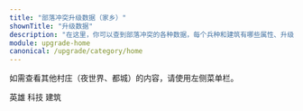```yaml
---
title: "部落冲突升级数据（家乡）"
shownTitle: "升级数据"
description: "在这里，你可以查到部落冲突的各种数据，每个兵种和建筑有哪些属性、升级要多久、多少资源这些东西写得清清楚楚。本页面是家乡村庄的数据。"
module: upgrade-home
canonical: /upgrade/category/home
---
```


<script setup>
import ListItems from '@/components/upgrade/ListItems.vue';
import ListItem from '@/components/upgrade/ListItem.vue';
import { getCookie } from '@/assets/global/utils.js';

let activeTabIndex = 0;
const activeTabCookieValue = getCookie("cp-upgrade-active-tab");
if (activeTabCookieValue === "home-techniques") {
    activeTabIndex = 1;
} else if (activeTabCookieValue === "home-buildings") {
    activeTabIndex = 2;
}
</script>

如需查看其他村庄（夜世界、都城）的内容，请使用左侧菜单栏。

<SwitchTabs contentClass="cp-upgrade-item" :stickyTabs="true" :averageTabs="true" :pageTabs="true">
    <SwitchTab tabId="cp-upgrade-heroes"
        :activeTab="activeTabIndex === 0"
        upgradeCookieValue="home-heroes">英雄</SwitchTab>
    <SwitchTab tabId="cp-upgrade-techniques"
        :activeTab="activeTabIndex === 1"
        upgradeCookieValue="home-techniques">科技</SwitchTab>
    <SwitchTab tabId="cp-upgrade-buildings"
        :activeTab="activeTabIndex === 2"
        upgradeCookieValue="home-buildings">建筑</SwitchTab>
</SwitchTabs>

<SwitchTabGroup id="cp-upgrade-heroes" class="cp-upgrade-item">
    <ListItems title="英雄" imgFolder="home_heroes">
        <ListItem name="野蛮人之王" imgSrc="0200/Barbarian_King_thumb.png" link="0200-Barbarian-King" :heroIndex="0" :lazyLoading="false" />
        <ListItem name="弓箭女皇" imgSrc="0201/Archer_Queen_thumb.png" link="0201-Archer-Queen" :heroIndex="1" :lazyLoading="false" />
        <ListItem name="亡灵王子" imgSrc="0204/Minion_Prince_thumb.png" link="0204-Minion-Prince" :heroIndex="4" :lazyLoading="false" />
        <ListItem name="大守护者" imgSrc="0202/Grand_Warden_thumb.png" link="0202-Grand-Warden" :heroIndex="2" :lazyLoading="false" />
        <ListItem name="飞盾战神" imgSrc="0203/Royal_Champion_thumb.png" link="0203-Royal-Champion" :heroIndex="3" :lazyLoading="false" />
    </ListItems>
    <ListItems title="战宠" imgFolder="home_heroes">
        <ListItem name="莱希" imgSrc="0280/L.A.S.S.I_thumb.png" link="0280-L.A.S.S.I" :lazyLoading="false" />
        <ListItem name="闪枭" imgSrc="0281/Electro_Owl_thumb.png" link="0281-Electro-Owl" :lazyLoading="false" />
        <ListItem name="大牦" imgSrc="0282/Mighty_Yak_thumb.png" link="0282-Mighty-Yak" :lazyLoading="false" />
        <ListItem name="独角" imgSrc="0283/Unicorn_thumb.png" link="0283-Unicorn" :lazyLoading="false" />
        <ListItem name="冰牙" imgSrc="0284/Frosty_thumb.png" link="0284-Frosty" :lazyLoading="false" />
        <ListItem name="地兽" imgSrc="0285/Diggy_thumb.png" link="0285-Diggy" :lazyLoading="false" />
        <ListItem name="猛蜥" imgSrc="0286/Poison_Lizard_thumb.png" link="0286-Poison-Lizard" :lazyLoading="false" />
        <ListItem name="凤凰" imgSrc="0287/Phoenix_thumb.png" link="0287-Phoenix" :lazyLoading="false" />
        <ListItem name="灵狐" imgSrc="0288/Spirit_Fox_thumb.png" link="0288-Spirit-Fox" :lazyLoading="false" />
        <ListItem name="愤怒水母" imgSrc="0289/Angry_Jelly_thumb.png" link="0289-Angry-Jelly" :lazyLoading="false" />
    </ListItems>
    <ListItems title="装备" imgFolder="home_heroes">
        <ListItem name="野蛮人木偶" imgSrc="0700/Barbarian_Puppet_thumb.png" link="0700-Barbarian-Puppet" :heroIndex="0" :lazyLoading="false" />
        <ListItem name="狂暴药水瓶" imgSrc="0701/Rage_Vial_thumb.png" link="0701-Rage-Vial" :heroIndex="0" :lazyLoading="false" />
        <ListItem name="地震金靴" imgSrc="0702/Earthquake_Boots_thumb.png" link="0702-Earthquake-Boots" :heroIndex="0" :lazyLoading="false" />
        <ListItem name="嗜血胡须" imgSrc="0703/Vampstache_thumb.png" link="0703-Vampstache" :heroIndex="0" :lazyLoading="false" />
        <ListItem name="巨型手套" imgSrc="0704/Giant_Gauntlet_thumb.png" link="0704-Giant-Gauntlet" :heroIndex="0" :lazyLoading="false" />
        <ListItem name="尖刺足球" imgSrc="0705/Spiky_Ball_thumb.png" link="0705-Spiky-Ball" :heroIndex="0" :lazyLoading="false" />
        <ListItem name="弓箭手木偶" imgSrc="0740/Archer_Puppet_thumb.png" link="0740-Archer-Puppet" :heroIndex="1" :lazyLoading="false" />
        <ListItem name="隐形药水瓶" imgSrc="0741/Invisibility_Vial_thumb.png" link="0741-Invisibility-Vial" :heroIndex="1" :lazyLoading="false" />
        <ListItem name="巨型箭矢" imgSrc="0742/Giant_Arrow_thumb.png" link="0742-Giant-Arrow" :heroIndex="1" :lazyLoading="false" />
        <ListItem name="天使木偶" imgSrc="0743/Healer_Puppet_thumb.png" link="0743-Healer-Puppet" :heroIndex="1" />
        <ListItem name="冰封箭矢" imgSrc="0744/Frozen_Arrow_thumb.png" link="0744-Frozen-Arrow" :heroIndex="1" />
        <ListItem name="克隆魔镜" imgSrc="0745/Magic_Mirror_thumb.png" link="0745-Magic-Mirror" :heroIndex="1" />
        <ListItem name="护卫玩偶" imgSrc="0720/Henchmen_Puppet_thumb.png" link="0720-Henchmen-Puppet" :heroIndex="4" />
        <ListItem name="暗黑魔球" imgSrc="0721/Dark_Orb_thumb.png" link="0721-Dark-Orb" :heroIndex="4" />
        <ListItem name="永恒书卷" imgSrc="0780/Eternal_Tome_thumb.png" link="0780-Eternal-Tome" :heroIndex="2" />
        <ListItem name="生命宝石" imgSrc="0781/Life_Gem_thumb.png" link="0781-Life-Gem" :heroIndex="2" />
        <ListItem name="狂暴宝石" imgSrc="0782/Rage_Gem_thumb.png" link="0782-Rage-Gem" :heroIndex="2" />
        <ListItem name="治疗书卷" imgSrc="0783/Healing_Tome_thumb.png" link="0783-Healing-Tome" :heroIndex="2" />
        <ListItem name="巨大火球" imgSrc="0784/Fireball_thumb.png" link="0784-Fireball" :heroIndex="2" />
        <ListItem name="熔岩气球玩偶" imgSrc="0785/Lavaloon_Puppet_thumb.png" link="0785-Lavaloon-Puppet" :heroIndex="2" />
        <ListItem name="寻踪飞盾" imgSrc="07c0/Seeking_Shield_thumb.png" link="07c0-Seeking-Shield" :heroIndex="3" />
        <ListItem name="皇家宝石" imgSrc="07c1/Royal_Gem_thumb.png" link="07c1-Royal-Gem" :heroIndex="3" />
        <ListItem name="野猪骑士木偶" imgSrc="07c2/Hog_Rider_Puppet_thumb.png" link="07c2-Hog-Rider-Puppet" :heroIndex="3" />
        <ListItem name="急速药水瓶" imgSrc="07c3/Haste_Vial_thumb.png" link="07c3-Haste-Vial" :heroIndex="3" />
        <ListItem name="火箭飞矛" imgSrc="07c4/Rocket_Spear_thumb.png" link="07c4-Rocket-Spear" :heroIndex="3" />
    </ListItems>
</SwitchTabGroup>

<SwitchTabGroup id="cp-upgrade-techniques" class="cp-upgrade-item">
    <ListItems title="圣水兵" imgFolder="home_tech">
        <ListItem name="野蛮人" imgSrc="0000/Barbarian_thumb.png" link="0000-Barbarian" />
        <ListItem name="弓箭手" imgSrc="0001/Archer_thumb.png" link="0001-Archer" />
        <ListItem name="巨人" imgSrc="0002/Giant_thumb.png" link="0002-Giant" />
        <ListItem name="哥布林" imgSrc="0003/Goblin_thumb.png" link="0003-Goblin" />
        <ListItem name="炸弹人" imgSrc="0004/Wall_Breaker_thumb.png" link="0004-Wall-Breaker" />
        <ListItem name="气球兵" imgSrc="0005/Balloon_thumb.png" link="0005-Balloon" />
        <ListItem name="法师" imgSrc="0006/Wizard_thumb.png" link="0006-Wizard" />
        <ListItem name="天使" imgSrc="0007/Healer_thumb.png" link="0007-Healer" />
        <ListItem name="飞龙" imgSrc="0008/Dragon_thumb.png" link="0008-Dragon" />
        <ListItem name="皮卡超人" imgSrc="0009/P.E.K.K.A_thumb.png" link="0009-P.E.K.K.A" />
        <ListItem name="飞龙宝宝" imgSrc="000a/Baby_Dragon_thumb.png" link="000a-Baby-Dragon" />
        <ListItem name="掘地矿工" imgSrc="000b/Miner_thumb.png" link="000b-Miner" />
        <ListItem name="雷电飞龙" imgSrc="000c/Electro_Dragon_thumb.png" link="000c-Electro-Dragon" />
        <ListItem name="大雪怪" imgSrc="000d/Yeti_thumb.png" link="000d-Yeti" />
        <ListItem name="龙骑士" imgSrc="000e/Dragon_Rider_thumb.png" link="000e-Dragon-Rider" />
        <ListItem name="雷霆泰坦" imgSrc="000f/Electro_Titan_thumb.png" link="000f-Electro-Titan" />
        <ListItem name="根蔓骑士" imgSrc="0010/Root_Rider_thumb.png" link="0010-Root-Rider" />
        <ListItem name="巨矛投手" imgSrc="0011/Thrower_thumb.png" link="0011-Thrower" />
    </ListItems>
    <ListItems title="黑水兵" imgFolder="home_tech">
        <ListItem name="亡灵" imgSrc="0080/Minion_thumb.png" link="0080-Minion" />
        <ListItem name="野猪骑士" imgSrc="0081/Hog_Rider_thumb.png" link="0081-Hog-Rider" />
        <ListItem name="瓦基丽武神" imgSrc="0082/Valkyrie_thumb.png" link="0082-Valkyrie" />
        <ListItem name="戈仑石人" imgSrc="0083/Golem_thumb.png" link="0083-Golem" />
        <ListItem name="女巫" imgSrc="0084/Witch_thumb.png" link="0084-Witch" />
        <ListItem name="熔岩猎犬" imgSrc="0085/Lava_Hound_thumb.png" link="0085-Lava-Hound" />
        <ListItem name="巨石投手" imgSrc="0086/Bowler_thumb.png" link="0086-Bowler" />
        <ListItem name="戈仑冰人" imgSrc="0087/Ice_Golem_thumb.png" link="0087-Ice-Golem" />
        <ListItem name="英雄猎手" imgSrc="0088/Headhunter_thumb.png" link="0088-Headhunter" />
        <ListItem name="守护者学徒" imgSrc="0089/Apprentice_Warden_thumb.png" link="0089-Apprentice-Warden" />
        <ListItem name="德鲁伊" imgSrc="008a/Druid_thumb.png" link="008a-Druid" />
    </ListItems>
    <ListItems title="超级兵" imgFolder="home_tech">
        <ListItem name="超级野蛮人" imgSrc="0600/Super_Barbarian_thumb.png" link="0600-Super-Barbarian" />
        <ListItem name="超级弓箭手" imgSrc="0606/Super_Archer_thumb.png" link="0606-Super-Archer" />
        <ListItem name="超级巨人" imgSrc="0602/Super_Giant_thumb.png" link="0602-Super-Giant" />
        <ListItem name="隐秘哥布林" imgSrc="0601/Sneaky_Goblin_thumb.png" link="0601-Sneaky-Goblin" />
        <ListItem name="超级炸弹人" imgSrc="0603/Super_Wall_Breaker_thumb.png" link="0603-Super-Wall-Breaker" />
        <ListItem name="火箭气球兵" imgSrc="060b/Rocket_Balloon_thumb.png" link="060b-Rocket-Balloon" />
        <ListItem name="超级法师" imgSrc="0609/Super_Wizard_thumb.png" link="0609-Super-Wizard" />
        <ListItem name="超级飞龙" imgSrc="060d/Super_Dragon_thumb.png" link="060d-Super-Dragon" />
        <ListItem name="地狱飞龙" imgSrc="0604/Inferno_Dragon_thumb.png" link="0604-Inferno-Dragon" />
        <ListItem name="超级矿工" imgSrc="060e/Super_Miner_thumb.png" link="060e-Super-Miner" />
        <ListItem name="超级亡灵" imgSrc="0608/Super_Minion_thumb.png" link="0608-Super-Minion" />
        <ListItem name="超级野猪骑士" imgSrc="060f/Super_Hog_Rider_thumb.png" link="060f-Super-Hog-Rider" />
        <ListItem name="超级瓦基丽武神" imgSrc="0607/Super_Valkyrie_thumb.png" link="0607-Super-Valkyrie" />
        <ListItem name="超级女巫" imgSrc="0605/Super_Witch_thumb.png" link="0605-Super-Witch" />
        <ListItem name="寒冰猎犬" imgSrc="060a/Ice_Hound_thumb.png" link="060a-Ice-Hound" />
        <ListItem name="超级巨石投手" imgSrc="060c/Super_Bowler_thumb.png" link="060c-Super-Bowler" />
    </ListItems>
    <ListItems title="法术" imgFolder="home_tech">
        <ListItem name="雷电法术" imgSrc="0100/Lightning_Spell.png" link="0100-Lightning-Spell" />
        <ListItem name="疗伤法术" imgSrc="0101/Healing_Spell.png" link="0101-Healing-Spell" />
        <ListItem name="狂暴法术" imgSrc="0102/Rage_Spell.png" link="0102-Rage-Spell" />
        <ListItem name="弹跳法术" imgSrc="0103/Jump_Spell.png" link="0103-Jump-Spell" />
        <ListItem name="冰冻法术" imgSrc="0104/Freeze_Spell.png" link="0104-Freeze-Spell" />
        <ListItem name="镜像法术" imgSrc="0105/Clone_Spell.png" link="0105-Clone-Spell" />
        <ListItem name="隐形法术" imgSrc="0106/Invisibility_Spell.png" link="0106-Invisibility-Spell" />
        <ListItem name="回溯法术" imgSrc="0107/Recall_Spell.png" link="0107-Recall-Spell" />
        <ListItem name="复苏法术" imgSrc="0108/Revive_Spell_thumb.png" link="0108-Revive-Spell" />
        <ListItem name="毒药法术" imgSrc="0180/Poison_Spell.png" link="0180-Poison-Spell" />
        <ListItem name="地震法术" imgSrc="0181/Earthquake_Spell.png" link="0181-Earthquake-Spell" />
        <ListItem name="急速法术" imgSrc="0182/Haste_Spell.png" link="0182-Haste-Spell" />
        <ListItem name="骷髅法术" imgSrc="0183/Skeleton_Spell.png" link="0183-Skeleton-Spell" />
        <ListItem name="蝙蝠法术" imgSrc="0184/Bat_Spell.png" link="0184-Bat-Spell" />
        <ListItem name="蔓生法术" imgSrc="0185/Overgrowth_Spell.png" link="0185-Overgrowth-Spell" />
    </ListItems>
    <ListItems title="攻城机器" imgFolder="home_tech">
        <ListItem name="攻城战车" imgSrc="0240/Wall_Wrecker_thumb.png" link="0240-Wall-Wrecker" />
        <ListItem name="攻城飞艇" imgSrc="0241/Battle_Blimp_thumb.png" link="0241-Battle-Blimp" />
        <ListItem name="攻城气球" imgSrc="0242/Stone_Slammer_thumb.png" link="0242-Stone-Slammer" />
        <ListItem name="攻城训练营" imgSrc="0243/Siege_Barracks_thumb.png" link="0243-Siege-Barracks" />
        <ListItem name="攻城滚木车" imgSrc="0244/Log_Launcher_thumb.png" link="0244-Log-Launcher" />
        <ListItem name="攻城烈焰车" imgSrc="0245/Flame_Flinger_thumb.png" link="0245-Flame-Flinger" />
        <ListItem name="攻城钻机" imgSrc="0246/Battle_Drill_thumb.png" link="0246-Battle-Drill" />
    </ListItems>
    <ListItems title="特殊角色" imgFolder="home_tech">
        <ListItem name="实验助理" imgSrc="0800/Lab_Assistant_thumb.png" link="0800-Lab-Assistant" />
        <ListItem name="建筑工人学徒" imgSrc="0801/Builder%27s_Apprentice_thumb.png" link="0801-Builder%27s-Apprentice" />
    </ListItems>
</SwitchTabGroup>

<SwitchTabGroup id="cp-upgrade-buildings" class="cp-upgrade-item">
    <ListItems title="大本营及武器" imgFolder="home_buildings">
        <ListItem name="大本营" imgSrc="0400/Town_Hall17_5.png" link="0400-Town-Hall" />
        <ListItem name="巨型特斯拉电磁塔" imgSrc="030c/Giga_Tesla5_thumb.png" link="030c-Giga-Tesla" />
        <ListItem name="巨型地狱之塔" imgSrc="030d/Giga_Inferno16_thumb.png" link="030d-Giga-Inferno" />
        <ListItem name="地狱火炮" imgSrc="0315/Inferno_Artillery5.png" link="0315-Inferno-Artillery" />
    </ListItems>
    <ListItems title="防御建筑" imgFolder="home_buildings">
        <ListItem name="城墙" imgSrc="0300/Wall18.png" link="0300-Walls" />
        <ListItem name="加农炮" imgSrc="0301/Cannon21.png" link="0301-Cannon" />
        <ListItem name="箭塔" imgSrc="0302/Archer_Tower21.png" link="0302-Archer-Tower" />
        <ListItem name="迫击炮" imgSrc="0303/Mortar16.png" link="0303-Mortar" />
        <ListItem name="防空火箭" imgSrc="0304/Air_Defense15.png" link="0304-Air-Defense" />
        <ListItem name="法师塔" imgSrc="0305/Wizard_Tower17.png" link="0305-Wizard-Tower" />
        <ListItem name="空气炮" imgSrc="0306/Air_Sweeper7.png" link="0306-Air-Sweeper" />
        <ListItem name="特斯拉电磁塔" imgSrc="0307/Hidden_Tesla15.png" link="0307-Hidden-Tesla" />
        <ListItem name="炸弹塔" imgSrc="0308/Bomb_Tower12.png" link="0308-Bomb-Tower" />
        <ListItem name="X连弩" imgSrc="0309/X-Bow11.png" link="0309-X-Bow" />
        <ListItem name="地狱之塔" imgSrc="030a/Inferno_Tower10.png" link="030a-Inferno-Tower" />
        <ListItem name="天鹰火炮" imgSrc="030b/Eagle_Artillery7.png" link="030b-Eagle-Artillery" />
        <ListItem name="投石炮" imgSrc="030e/Scattershot5.png" link="030e-Scattershot" />
        <ListItem name="法术塔" imgSrc="0311/Spell_Tower3_Rage.png" link="0311-Spell-Tower" />
        <ListItem name="巨石碑" imgSrc="0312/Monolith3.png" link="0312-Monolith" />
        <ListItem name="跳弹加农炮" imgSrc="0313/Ricochet_Cannon3.png" link="0313-Ricochet-Cannon" />
        <ListItem name="多人箭塔" imgSrc="0314/Multi-Archer_Tower3.png" link="0314-Multi-Archer-Tower" />
        <ListItem name="火焰喷射器" imgSrc="0316/Firespitter2.png" link="0316-Firespitter" />
    </ListItems>
    <ListItems title="陷阱" imgFolder="home_buildings">
        <ListItem name="隐形炸弹" imgSrc="0380/Bomb13.png" link="0380-Bomb" />
        <ListItem name="隐形弹簧" imgSrc="0381/Spring_Trap5.png" link="0381-Spring-Trap" />
        <ListItem name="空中炸弹" imgSrc="0382/Air_Bomb11.png" link="0382-Air-Bomb" />
        <ListItem name="巨型炸弹" imgSrc="0383/Giant_Bomb11.png" link="0383-Giant-Bomb" />
        <ListItem name="搜空地雷" imgSrc="0384/Seeking_Air_Mine7.png" link="0384-Seeking-Air-Mine" />
        <ListItem name="骷髅陷阱" imgSrc="0385/Skeleton_Trap3.png" link="0385-Skeleton-Trap" />
        <ListItem name="飓风陷阱" imgSrc="0386/Tornado_Trap2.png" link="0386-Tornado-Trap" />
        <ListItem name="终极炸弹" imgSrc="0387/Giga_Bomb3.png" link="0387-Giga-Bomb" />
    </ListItems>
    <ListItems title="资源类建筑" imgFolder="home_buildings">
        <ListItem name="金矿" imgSrc="0401/Gold_Mine16.png" link="0401-Gold-Mine" />
        <ListItem name="圣水收集器" imgSrc="0402/Elixir_Collector16.png" link="0402-Elixir-Collector" />
        <ListItem name="暗黑重油钻井" imgSrc="0403/Dark_Elixir_Drill10.png" link="0403-Dark-Elixir-Drill" />
        <ListItem name="储金罐" imgSrc="0404/Gold_Storage18.png" link="0404-Gold-Storage" />
        <ListItem name="圣水瓶" imgSrc="0405/Elixir_Storage18.png" link="0405-Elixir-Storage" />
        <ListItem name="暗黑重油罐" imgSrc="0406/Dark_Elixir_Storage12.png" link="0406-Dark-Elixir-Storage" />
        <ListItem name="部落城堡" imgSrc="0407/Clan_Castle13.png" link="0407-Clan-Castle" />
    </ListItems>
    <ListItems title="军事建筑" imgFolder="home_buildings">
        <ListItem name="兵营" imgSrc="0480/Army_Camp12.png" link="0480-Army-Camp" />
        <ListItem name="训练营" imgSrc="0481/Barracks18.png" link="0481-Barracks" />
        <ListItem name="暗黑训练营" imgSrc="0482/Dark_Barracks10.png" link="0482-Dark-Barracks" />
        <ListItem name="实验室" imgSrc="0483/Laboratory15.png" link="0483-Laboratory" />
        <ListItem name="法术工厂" imgSrc="0484/Spell_Factory8.png" link="0484-Spell-Factory" />
        <ListItem name="暗黑法术工厂" imgSrc="0485/Dark_Spell_Factory6.png" link="0485-Dark-Spell-Factory" />
        <ListItem name="攻城机器工坊" imgSrc="0486/Workshop7.png" link="0486-Workshop" />
        <ListItem name="战宠小屋" imgSrc="0487/Pet_House10.png" link="0487-Pet-House" />
        <ListItem name="铁匠铺" imgSrc="0488/Blacksmith9.png" link="0488-Blacksmith" />
        <ListItem name="英雄殿堂" imgSrc="0489/Hero_Hall11.png" link="0489-Hero-Hall" />
    </ListItems>
    <ListItems title="其他" imgFolder="home_buildings">
        <ListItem name="建筑工人小屋" imgSrc="0500/Builders_Hut6.png" link="0500-Builders-Hut" />
        <ListItem name="小博木屋" imgSrc="0501/B.O.Bs_Hut.png" link="0501-B.O.Bs-Hut" />
        <ListItem name="帮手小屋" imgSrc="0502/Helper_Hut.png" link="0502-Helper-Hut" />
    </ListItems>
</SwitchTabGroup>